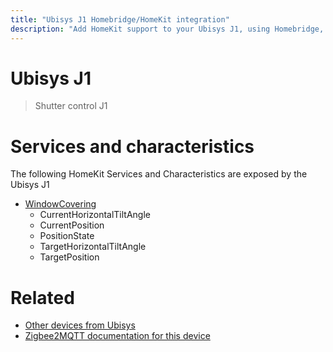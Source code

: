 ```yaml
---
title: "Ubisys J1 Homebridge/HomeKit integration"
description: "Add HomeKit support to your Ubisys J1, using Homebridge, Zigbee2MQTT and homebridge-z2m."
---
```

<!---
This file has been GENERATED using src/docgen/docgen.ts
DO NOT EDIT THIS FILE MANUALLY!
-->
# Ubisys J1
> Shutter control J1


# Services and characteristics
The following HomeKit Services and Characteristics are exposed by
the Ubisys J1

* [WindowCovering](../../cover.md)
  * CurrentHorizontalTiltAngle
  * CurrentPosition
  * PositionState
  * TargetHorizontalTiltAngle
  * TargetPosition


# Related
* [Other devices from Ubisys](../index.md#ubisys)
* [Zigbee2MQTT documentation for this device](https://www.zigbee2mqtt.io/devices/J1.html)